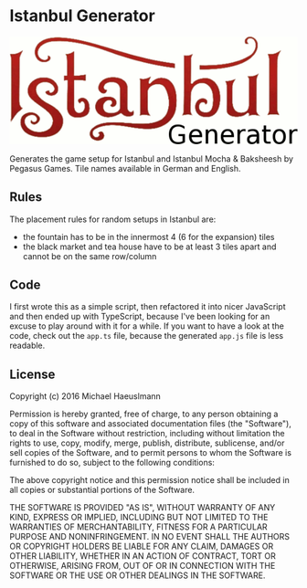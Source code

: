 # Istanbul Generator
![Istanbul Generator](istanbul-generator.gif)

Generates the game setup for Istanbul and Istanbul Mocha & Baksheesh by Pegasus Games. Tile names available in German and English.

## Rules

The placement rules for random setups in Istanbul are:

 - the fountain has to be in the innermost 4 (6 for the expansion) tiles
 - the black market and tea house have to be at least 3 tiles apart and cannot be on the same row/column

## Code

I first wrote this as a simple script, then refactored it into nicer JavaScript and then ended up with TypeScript, because I've been looking for an excuse to play around with it for a while. If you want to have a look at the code, check out the `app.ts` file, because the generated `app.js` file is less readable.

## License

Copyright (c) 2016 Michael Haeuslmann

Permission is hereby granted, free of charge, to any person obtaining a copy of this software and associated documentation files (the "Software"), to deal in the Software without restriction, including without limitation the rights to use, copy, modify, merge, publish, distribute, sublicense, and/or sell copies of the Software, and to permit persons to whom the Software is furnished to do so, subject to the following conditions:

The above copyright notice and this permission notice shall be included in all copies or substantial portions of the Software.

THE SOFTWARE IS PROVIDED "AS IS", WITHOUT WARRANTY OF ANY KIND, EXPRESS OR IMPLIED, INCLUDING BUT NOT LIMITED TO THE WARRANTIES OF MERCHANTABILITY, FITNESS FOR A PARTICULAR PURPOSE AND NONINFRINGEMENT. IN NO EVENT SHALL THE AUTHORS OR COPYRIGHT HOLDERS BE LIABLE FOR ANY CLAIM, DAMAGES OR OTHER LIABILITY, WHETHER IN AN ACTION OF CONTRACT, TORT OR OTHERWISE, ARISING FROM, OUT OF OR IN CONNECTION WITH THE SOFTWARE OR THE USE OR OTHER DEALINGS IN THE SOFTWARE.

